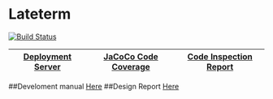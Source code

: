 # Lateterm 

[![Build Status](https://travis-ci.org/qts/lateterm.png)](https://travis-ci.org/qts/lateterm)

[Deployment Server](http://46.149.26.47/)    |    [JaCoCo Code Coverage](http://46.149.26.47/target/jacoco-ut/index.html)    |    [Code Inspection Report](http://46.149.26.47/target/site/checkstyle.html) 
 --------|----------|--------
##Develoment manual
[Here](https://docs.google.com/document/d/1FEEWC_kMnodoRFodRHs-IKTz36Z2fZ9f17KShGKRVNk/pub)
##Design Report
[Here](https://docs.google.com/document/d/1DBcTju1IhY3ZHEVTcC582R5j8JKBYTzZ0sussjuftAQ/pub)







